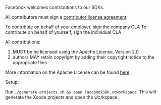Facebook welcomes contributions to our SDKs.

All contributors must sign a [contributor license agreement](https://code.facebook.com/cla).

To contribute on behalf of your employer, sign the company CLA
To contribute on behalf of yourself, sign the individual CLA

All contributions:

1. MUST be be licensed using the Apache License, Version 2.0
2. authors MAY retain copyright by adding their copyright notice to the appropriate flies

More information on the Apache License can be found [here](http://www.apache.org/foundation/license-faq.html)

Setup:

Run `./generate-projects.sh && open FacebookSDK.xcworkspace`. This will generate the Xcode projects and open the workspace.
